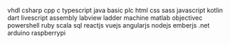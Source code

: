 vhdl csharp cpp c typescript java basic plc html css sass javascript kotlin dart livescript assembly labview ladder machine matlab objectivec powershell ruby scala sql reactjs vuejs angularjs nodejs emberjs .net arduino raspberrypi
